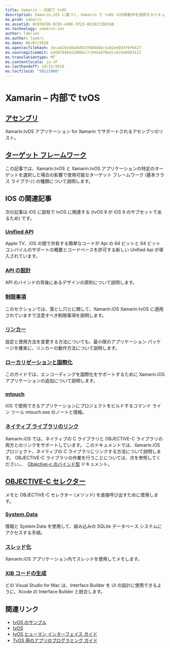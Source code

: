 ```yaml
---
title: Xamarin – 内部で tvOS
description: Xamarin.iOS に基づく、Xamarin で tvOS の内部動作を説明するドキュメント。 コンテンツのリンクは、アセンブリ、ターゲットのフレームワークについて説明し、iOS の概念に関連します。
ms.prod: xamarin
ms.assetid: 8C076FED-9C03-44DE-9723-0E20272DD16B
ms.technology: xamarin-ios
author: lobrien
ms.author: laobri
ms.date: 06/07/2016
ms.openlocfilehash: 3eca425e38a01053f084ddbc5ad2edb93f6f6427
ms.sourcegitcommit: e268fd44422d0bbc7c944a678e2cc633a0493122
ms.translationtype: MT
ms.contentlocale: ja-JP
ms.lasthandoff: 10/25/2018
ms.locfileid: "50122960"
---
```

# <a name="tvos-in-xamarin-internals"></a>Xamarin – 内部で tvOS 

##  <a name="assembliesiostvosinternalsassembliesmd"></a>[アセンブリ](~/ios/tvos/internals/assemblies.md)

Xamarin.tvOS アプリケーション for Xamarin でサポートされるアセンブリのリスト。

##  <a name="target-frameworksiostvosinternalsframeworksmd"></a>[ターゲット フレームワーク](~/ios/tvos/internals/frameworks.md)

この記事では、Xamarin.tvOS と Xamarin.tvOS アプリケーションの特定のターゲットを選択した場合の影響で使用可能なターゲット フレームワーク (基本クラス ライブラリ) の種類について説明します。

## <a name="related-ios-articles"></a>IOS の関連記事

次の記事は iOS に固有で tvOS に関連する (tvOS 9 が iOS 9 のサブセットであるため) です。

###  <a name="unified-apicross-platformmaciosunifiedindexmd"></a>[Unified API](~/cross-platform/macios/unified/index.md)

Apple TV、iOS の間で共有する簡単なコードが Api の 64 ビットと 64 ビット コンパイルのサポートの概要とコードベースを許可する新しい Unified Api が導入されています。  

###  <a name="api-designiosinternalsapi-designindexmd"></a>[API の設計](~/ios/internals/api-design/index.md)

API のバインドの背後にあるデザインの原則について説明します。

###  <a name="limitationsiosinternalslimitationsmd"></a>[制限事項](~/ios/internals/limitations.md)

このセクションでは、落とし穴とに関して、Xamarin.iOS Xamarin.tvOS に適用されていますで注意すべき制限事項を説明します。

###  <a name="linkeriosdeploy-testlinkermd"></a>[リンカー](~/ios/deploy-test/linker.md)

設定と使用方法を変更する方法についても、最小限のアプリケーション パッケージを確実に、リンカーの動作方法について説明します。

###  <a name="localization-and-internationalizationiosapp-fundamentalslocalizationindexmd"></a>[ローカリゼーションと国際化](~/ios/app-fundamentals/localization/index.md)

このガイドでは、エンコーディングを国際化をサポートするために Xamarin.iOS アプリケーションの追加について説明します。

###  <a name="mtouchiosdeploy-testmtouchmd"></a>[mtouch](~/ios/deploy-test/mtouch.md)

iOS で使用できるアプリケーションにプロジェクトをビルドするコマンド ライン ツール mtouch.exe のノートと情報。

###  <a name="linking-native-librariesiosplatformnative-interopmd"></a>[ネイティブ ライブラリのリンク](~/ios/platform/native-interop.md)

Xamarin.iOS では、ネイティブの C ライブラリと OBJECTIVE-C ライブラリの両方とのリンクをサポートしています。 このドキュメントでは、Xamarin.iOS プロジェクト、ネイティブの C ライブラリにリンクする方法について説明します。 OBJECTIVE-C ライブラリの作業を行うことについては、次を参照してください。、&nbsp; [Objective-c のバインド型](~/ios/platform/binding-objective-c/index.md)&nbsp;ドキュメント。

##  <a name="objective-c-selectorsiosinternalsobjective-c-selectorsmd"></a>[OBJECTIVE-C セレクター](~/ios/internals/objective-c-selectors.md)

メモと OBJECTIVE-C セレクター (メソッド) を直接呼び出すために使用します。

###  <a name="systemdataiosdata-cloudsystemdatamd"></a>[System.Data](~/ios/data-cloud/system.data.md)

情報と System.Data を使用して、組み込みの SQLite データベース システムにアクセスする手順。

###  <a name="threadingiosapp-fundamentalsthreadingmd"></a>[スレッド化](~/ios/app-fundamentals/threading.md)

Xamarin.iOS アプリケーション内でスレッドを使用してメモします。

###  <a name="xib-code-generationiosinternalsxib-code-generationmd"></a>[XIB コードの生成](~/ios/internals/xib-code-generation.md)

どの Visual Studio for Mac は、Interface Builder を UI の設計に使用できるように、Xcode の Interface Builder と統合します。

## <a name="related-links"></a>関連リンク

- [tvOS のサンプル](https://developer.xamarin.com/samples/tvos/all/)
- [tvOS](https://developer.apple.com/tvos/)
- [tvOS ヒューマン インターフェイス ガイド](https://developer.apple.com/tvos/human-interface-guidelines/)
- [TvOS 用のアプリのプログラミング ガイド](https://developer.apple.com/library/prerelease/tvos/documentation/General/Conceptual/AppleTV_PG/)
